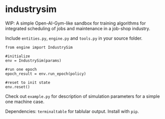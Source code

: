 # industrysim

WIP: A simple Open-AI-Gym-like sandbox for training algorithms for integrated scheduling of jobs and maintenance in a job-shop industry.

Include `entities.py`, `engine.py` and `tools.py` in your source folder.

```
from engine import IndustrySim

#initialize
env = IndustrySim(params)

#run one epoch
epoch_result = env.run_epoch(policy)

#reset to init state
env.reset()
```

Check out `example.py` for description of simulation parameters for a simple one machine case. 

Dependencies: `terminaltable` for tablular output. Install with `pip`.
   
